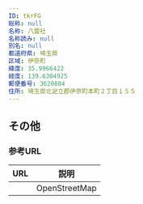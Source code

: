 ```yaml
---
ID: tkrFG
総称: null
名称: 八雲社
名称読み: null
別名: null
都道府県: 埼玉県
区域: 伊奈町
緯度: 35.9966422
経度: 139.6304925
郵便番号: 3620804
住所: 埼玉県北足立郡伊奈町本町２丁目１５５
---
```


## その他

### 参考URL

| URL | 説明          |
| --- | ------------- |
|     | OpenStreetMap |

